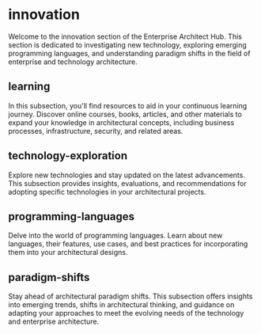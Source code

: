 # innovation

Welcome to the innovation section of the Enterprise Architect Hub. This section is dedicated to investigating new technology, exploring emerging programming languages, and understanding paradigm shifts in the field of enterprise and technology architecture.

## learning

In this subsection, you'll find resources to aid in your continuous learning journey. Discover online courses, books, articles, and other materials to expand your knowledge in architectural concepts, including business processes, infrastructure, security, and related areas.

## technology-exploration

Explore new technologies and stay updated on the latest advancements. This subsection provides insights, evaluations, and recommendations for adopting specific technologies in your architectural projects.

## programming-languages

Delve into the world of programming languages. Learn about new languages, their features, use cases, and best practices for incorporating them into your architectural designs.

## paradigm-shifts

Stay ahead of architectural paradigm shifts. This subsection offers insights into emerging trends, shifts in architectural thinking, and guidance on adapting your approaches to meet the evolving needs of the technology and enterprise architecture.
